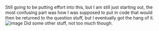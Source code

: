 Still going to be putting effort into this, but I am still just starting out, the most confusing part was how I was supposed to put in code that would then be returned to the question stuff, but I eventually got the hang of it. ![image](https://github.com/user-attachments/assets/6469432c-93cd-49d3-aa76-254417c38b7f)
Did some other stuff, not too much though.
